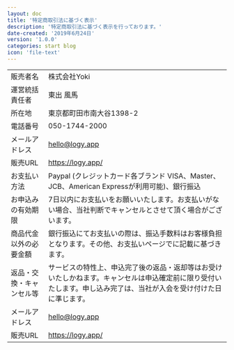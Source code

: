 ```yaml
---
layout: doc
title: '特定商取引法に基づく表示'
description: '特定商取引法に基づく表示を行っております。'
date-created: '2019年6月24日'
version: '1.0.0'
categories: start blog
icon: 'file-text'
---
```


| | |
|:-----------|:------------|
| 販売者名 | 株式会社Yoki |
| 運営統括責任者 | 東出 風馬 |
| 所在地 | 東京都町田市南大谷1398-2 |
| 電話番号 | 050-1744-2000 |
| メールアドレス | hello@logy.app |
| 販売URL | https://logy.app/ |
| お支払い方法 | Paypal (クレジットカード各ブランド VISA、Master、JCB、American Expressが利用可能)、銀行振込 |
| お申込みの有効期限 | 7日以内にお支払いをお願いいたします。お支払いがない場合、当社判断でキャンセルとさせて頂く場合がございます。 |
| 商品代金以外の必要金額 | 銀行振込にてお支払いの際は、振込手数料はお客様負担となります。その他、お支払いページでに記載に基づきます。 |
| 返品・交換・キャンセル等   | サービスの特性上、申込完了後の返品・返却等はお受けいたしかねます。キャンセルは申込確定前に限り受付いたします。申し込み完了は、当社が入会を受け付けた日に準じます。 |
| メールアドレス | hello@logy.app |
| 販売URL | https://logy.app/ |